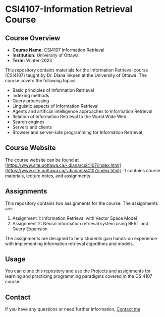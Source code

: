 # CSI4107-Information Retrieval Course

## Course Overview

- **Course Name:** CSI4107 Information Retrieval 
- **Institution:** University of Ottawa
- **Term:** Winter-2023

This repository contains materials for the Information Retrieval course (CSI4107) taught by Dr. Diana Inkpen at the University of Ottawa. The course covers the following topics:

- Basic principles of Information Retrieval
- Indexing methods
- Query processing
- Linguistic aspects of Information Retrieval
- Agents and artificial intelligence approaches to Information Retrieval
- Relation of Information Retrieval to the World Wide Web
- Search engines
- Servers and clients
- Browser and server-side programming for Information Retrieval

## Course Website

The course website can be found at [https://www.site.uottawa.ca/~diana/csi4107/index.html](https://www.site.uottawa.ca/~diana/csi4107/index.html). It contains course materials, lecture notes, and assignments.

## Assignments

This repository contains two assignments for the course. The assignments are:

1. Assignment 1: Information Retrieval with Vector Space Model 
2. Assignment 2: Neural information retrieval system using BERT and Query Expansion

The assignments are designed to help students gain hands-on experience with implementing information retrieval algorithms and models.

## Usage

You can clone this repository and use the Projects and assignments for learning and practicing programming paradigms covered in the CSI4107 course.

## Contact 

If you have any questions or need further information, [Contact me](mailto:rmath049@uottawa.ca)

